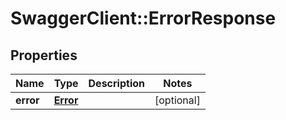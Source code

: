 # SwaggerClient::ErrorResponse

## Properties
Name | Type | Description | Notes
------------ | ------------- | ------------- | -------------
**error** | [**Error**](Error.md) |  | [optional] 


